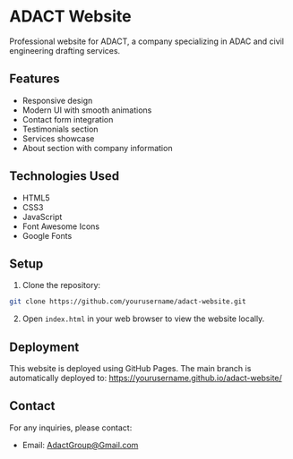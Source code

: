 # ADACT Website

Professional website for ADACT, a company specializing in ADAC and civil engineering drafting services.

## Features

- Responsive design
- Modern UI with smooth animations
- Contact form integration
- Testimonials section
- Services showcase
- About section with company information

## Technologies Used

- HTML5
- CSS3
- JavaScript
- Font Awesome Icons
- Google Fonts

## Setup

1. Clone the repository:
```bash
git clone https://github.com/yourusername/adact-website.git
```

2. Open `index.html` in your web browser to view the website locally.

## Deployment

This website is deployed using GitHub Pages. The main branch is automatically deployed to:
https://yourusername.github.io/adact-website/

## Contact

For any inquiries, please contact:
- Email: AdactGroup@Gmail.com 